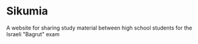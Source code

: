 # Sikumia
A website for sharing study material between high school students for the Israeli "Bagrut" exam
